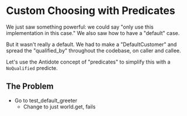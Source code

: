 # Custom Choosing with Predicates

We just saw something powerful: we could say "only use this implementation in this case."
We also saw how to have a "default" case.

But it wasn't really a default.
We had to make a "DefaultCustomer" and spread the "qualified_by" throughout the codebase, on caller and callee.

Let's use the Antidote concept of "predicates" to simplify this with a `NoQualified` predicte.

## The Problem

- Go to test_default_greeter
  - Change to just world.get, fails
